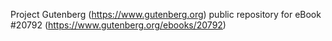 Project Gutenberg (https://www.gutenberg.org) public repository for eBook #20792 (https://www.gutenberg.org/ebooks/20792)
